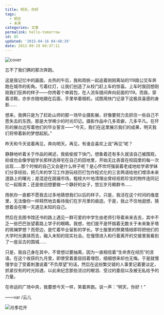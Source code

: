 ```yaml
---
title: 明天，你好
tags:
  - 明天
  - 未来
categories: 文章
permalink: hello-tomorrow
id: 85
updated: '2015-04-16 04:48:39'
date: 2012-09-19 04:37:11
---
```


![cover](https://cat.yufan.me/cats/011034y4X.jpg)

忘不了我们俩的那次奔跑。

这是我记忆中的画面，炎热的午后，我和雨帆一起追着刚刚离站的119路公交车奔跑在城市的街角。亏着红灯，让我们创造了从校门赶上车的惊喜。上车时我回想刚刚我们狂奔的样子——你挎着个单肩包，在人流车缝间奔向前面的119。而我，穿着凉鞋，亦步亦随地跟在后面，手里举着相机，试图用快门记录下这极具喜感的身影……

<!--more-->

想来，我俩只是为了赶赴山师的那一场毕业摄影展，好像要努力去抓住一些自己不愿失去的东西，那是大学稀少的时光印记。摄影作品中几多乖僻，几多平凡。在环形的展台边写着他们的毕业誓言——“今天，我们在这里展示我们的成果，明天我们将带着新的梦想起航。”

昨天和今天说着再见，奔向明天。再见，有谁会喜欢上说“再见”呢？

静静地听着关于作品的阐述，我偷偷按下快门，想象着还有多久就该自己被围观，抑或也会像学姐学长那样选择宅在自己的田地里，开始无比吝啬在校园里的每一次出现……那个时候的自己又会是什么样子呢？是心怀坎坷强装着老成地给学弟学妹们分享经验，把几年的学习工作游玩经历打包作程式化的三言两语给他们增添未来道路上的曙光；是混迹在跳骚市场，粗枝大叶地清理出曾经视若珍宝的物件连同记忆一起贩卖；还是依旧想要做一个静好的女子，悠忘岁月赖群书……

雨帆你一直都不愿我去过多地猜想我们以后的样子。只是，我活在这个时间的维度里，无法像你一样释然地去看待我们在岁月里的痕迹。于是，我止不住地遐想，猜想着会在哪一天遇见未知的自己。

然后在去图书馆还书的路上遇见一群可爱的中学生由老师引导着来来去去，其中不乏一些巴巴张望着路上学子的眼睛。我想，他们是不是怀揣着无数关于未来象牙塔的斑斓梦想？而旁边，是忙着毕业留影的学长。学士服里的祭奠情结即将把他们的大学时光裹挟而去，融入未知的现实社会。在憧憬进入和行着离开的交接里我看到了一座亘古的围城……

只是，我自己身在其中，不曾想过要抽离，因为一直相信着“生命贵在经历”的言语。在这个收获的九月里，即使受着委屈招着埋怨，细细想来却也无悔。于是就慢慢学会了受着刺激说着“不负厚望”的话，然后在这纷繁交错的人事里记着要淡定，抓紧仅有的时光际遇，以此来纪念那些流过的眼泪、受过的委屈以及被无私给予的力量。

在命运的广场中央，我要想今天一样，笑着奔跑。说一声：“明天，你好！”

——var /云儿

![月季花开](https://cat.yufan.me/cats/011034TqA.jpg)
